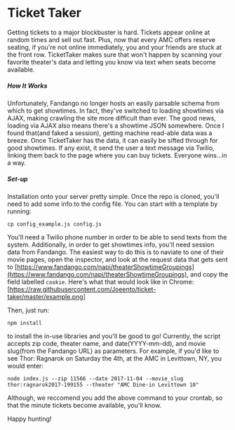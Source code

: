 # Ticket Taker
Getting tickets to a major blockbuster is hard.  Tickets appear online at random times and sell out fast.  Plus, now that every AMC offers reserve seating, if you're not online immediately, you and your friends are stuck at the front row.  TicketTaker makes sure that won't happen by scanning your favorite theater's data and letting you know via text when seats become available.

##### How It Works
Unfortunately, Fandango no longer hosts an easily parsable schema from which to get showtimes.  In fact, they've switched to loading showtimes via AJAX, making crawling the site more difficult than ever.  The good news, loading via AJAX also means there's a showtime JSON somewhere.  Once I found that(and faked a session), getting machine read-able data was a breeze.  Once TicketTaker has the data, it can easily be sifted through for good showtimes.  If any exist, it send the user a text message via Twilio, linking them back to the page where you can buy tickets.  Everyone wins...in a way.

##### Set-up

Installation onto your server  pretty simple. Once the repo is cloned, you'll need to add some info to the config file.  You can start with a template by running:
```
cp config_example.js config.js
```
You'll need a Twilio phone number in order to be able to send texts from the system.  Additionally, in order to get showtimes info, you'll need session data from Fandango.  The easiest way to do this is to naviate to one of their movie pages, open the inspector, and look at the request data that gets sent to [https://www.fandango.com/napi/theaterShowtimeGroupings](https://www.fandango.com/napi/theaterShowtimeGroupings), and copy the field labelled `cookie`.  Here's what that would look like in Chrome:
[https://raw.githubusercontent.com/Joeento/ticket-taker/master/example.png]

Then, just run:
```
npm install
```
to install the in-use libraries and you'll be good to go! Currently, the script accepts zip code, theater name, and date(YYYY-mm-dd), and movie slug(from the Fandango URL) as parameters.  For example, if you'd like to see Thor: Ragnarok on Saturday the 4th, at the AMC in Levittown, NY, you would enter: 
```
node index.js --zip 11566 --date 2017-11-04 --movie_slug thor:ragnarok2017-199155 --theater "AMC Dine-in Levittown 10"
```
Although, we reccomend you add the above command to your crontab, so that the minute tickets become available, you'll know.

Happy hunting!